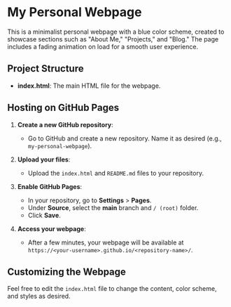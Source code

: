 # My Personal Webpage

This is a minimalist personal webpage with a blue color scheme, created to showcase sections such as "About Me," "Projects," and "Blog." The page includes a fading animation on load for a smooth user experience.

## Project Structure

- **index.html**: The main HTML file for the webpage.

## Hosting on GitHub Pages

1. **Create a new GitHub repository**:
   - Go to GitHub and create a new repository. Name it as desired (e.g., `my-personal-webpage`).
   
2. **Upload your files**:
   - Upload the `index.html` and `README.md` files to your repository.
   
3. **Enable GitHub Pages**:
   - In your repository, go to **Settings** > **Pages**.
   - Under **Source**, select the **main** branch and `/ (root)` folder.
   - Click **Save**.
   
4. **Access your webpage**:
   - After a few minutes, your webpage will be available at `https://<your-username>.github.io/<repository-name>/`.

## Customizing the Webpage

Feel free to edit the `index.html` file to change the content, color scheme, and styles as desired.

